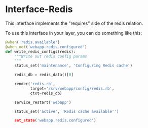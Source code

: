 # Interface-Redis

This interface implements the "requires" side of the redis relation.

To use this interface in your layer, you can do something like this:

```python
@when('redis.available')
@when_not('webapp.redis.configured')
def write_redis_configs(redis):
    """Write out redis config params
    """
    status_set('maintenance', 'Configuring Redis cache')

    redis_db = redis_data()[0]

    render('redis.rb',
           target='/srv/webapp/config/redis.rb',
           ctxt=redis_db)

    service_restart('webapp')

    status_set('active', 'Redis cache available'')

    set_state('webapp.redis.configured')
```
